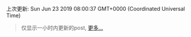 
  
 上次更新: Sun Jun 23 2019 08:00:37 GMT+0000 (Coordinated Universal Time) 

 > 仅显示一小时内更新的post, [更多...](screenshots/)
  